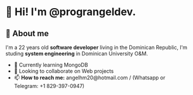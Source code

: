 <h1>👋 Hi! I'm @prograngeldev.</h1>
<h2>🌟 About me</h2>
<p>I'm a 22 years old <b>software developer</b> living in the Dominican Republic, I'm studing <b>system engineering</b> in Dominican University O&M.</p>
<ul>
  <li>🌱 Currently learning MongoDB</li>
  <li>💞️ Looking to collaborate on Web projects</li>
  <li>📫 <b>How to reach me:</b> angelhm20@hotmail.com / (Whatsapp or Telegram: +1 829-397-0947)</li>
</ul>
<!---
pr0g4ng3l/pr0g4ng3l is a ✨ special ✨ repository because its `README.md` (this file) appears on your GitHub profile.
You can click the Preview link to take a look at your changes.
--->
